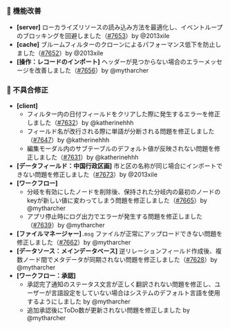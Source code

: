 ### 🚀 機能改善

* **[server]** ローカライズリソースの読み込み方法を最適化し、イベントループのブロッキングを回避しました（[#7653](https://github.com/nocobase/nocobase/pull/7653)）by @2013xile
* **[cache]** ブルームフィルターのクローンによるパフォーマンス低下を防止しました（[#7652](https://github.com/nocobase/nocobase/pull/7652)）by @2013xile
* **[操作：レコードのインポート]** ヘッダーが見つからない場合のエラーメッセージを改善しました（[#7656](https://github.com/nocobase/nocobase/pull/7656)）by @mytharcher

### 🐛 不具合修正

* **[client]**
  * フィルター内の日付フィールドをクリアした際に発生するエラーを修正しました（[#7632](https://github.com/nocobase/nocobase/pull/7632)）by @katherinehhh
  * フィールド名が改行される際に単語が分断される問題を修正しました（[#7647](https://github.com/nocobase/nocobase/pull/7647)）by @katherinehhh
  * 編集モーダル内のサブテーブルのデフォルト値が反映されない問題を修正しました（[#7631](https://github.com/nocobase/nocobase/pull/7631)）by @katherinehhh
* **[データフィールド：中国行政区画]** 市と区の名称が同じ場合にインポートできない問題を修正しました（[#7673](https://github.com/nocobase/nocobase/pull/7673)）by @2013xile
* **[ワークフロー]**
  * 分岐を有効にしたノードを削除後、保持された分岐内の最初のノードのkeyが新しい値に変わってしまう問題を修正しました（[#7665](https://github.com/nocobase/nocobase/pull/7665)）by @mytharcher
  * アプリ停止時にログ出力でエラーが発生する問題を修正しました（[#7639](https://github.com/nocobase/nocobase/pull/7639)）by @mytharcher
* **[ファイルマネージャー]**`.msg` ファイルが正常にアップロードできない問題を修正しました（[#7662](https://github.com/nocobase/nocobase/pull/7662)）by @mytharcher
* **[データソース：メインデータベース]** 逆リレーションフィールド作成後、複数ノード間でメタデータが同期されない問題を修正しました（[#7628](https://github.com/nocobase/nocobase/pull/7628)）by @mytharcher
* **[ワークフロー：承認]**
  * 承認完了通知のステータス文言が正しく翻訳されない問題を修正し、ユーザーが言語設定をしていない場合はシステムのデフォルト言語を使用するようにしました by @mytharcher
  * 追加承認後にToDo数が更新されない問題を修正しました by @mytharcher
